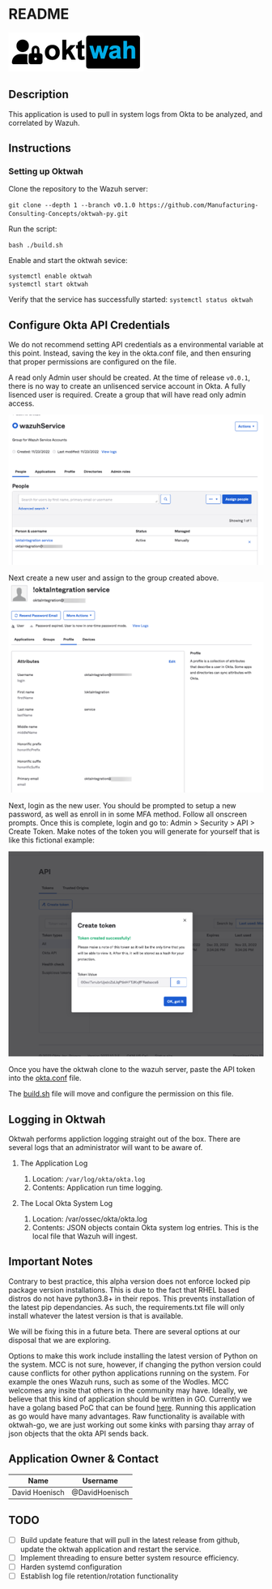 # README #

![logo](assets/images/oktwah-logo.png)

## Description

This application is used to pull in system logs from Okta to be analyzed, and correlated by Wazuh.


## Instructions


### Setting up Oktwah
Clone the repository to the Wazuh server: 

`git clone --depth 1 --branch v0.1.0 https://github.com/Manufacturing-Consulting-Concepts/oktwah-py.git`

Run the script:

`bash ./build.sh`

Enable and start the oktwah sevice:
```
systemctl enable oktwah
systemctl start oktwah
```
Verify that the service has successfully started:
`systemctl status oktwah`

## Configure Okta API Credentials

We do not recommend setting API credentials as a environmental variable at this point.  Instead, saving the key in the okta.conf file, and then ensuring that proper permissions are configured on the file.  

A read only Admin user should be created.  At the time of release `v0.0.1`, there is no way to create an unlisenced service account in Okta.  A fully lisenced user is required.  Create a group that will have read only admin access. 

![wazuh service group](assets/images/wazuh-service-group.png)

Next create a new user and assign to the group created above.
![Integration User](assets/images/service-acount.png)

Next, login as the new user.  You should be prompted to setup a new password, as well as enroll in in some MFA method.  Follow all onscreen prompts.  Once this is complete, login and go to: Admin > Security > API > Create Token.  Make notes of the token you will generate for yourself that is like this fictional example:

![api-token](assets/images/api-token.png)

Once you have the oktwah clone to the wazuh server, paste the API token into the [okta.conf](app/okta.conf) file.  

The [build.sh](build.sh) file will move and configure the permission on this file.  

## Logging in Oktwah
Oktwah performs appliction logging straight out of the box.  There are several logs that an administrator will want to be aware of.  

1. The Application Log
   1. Location: `/var/log/okta/okta.log`
   2. Contents: Application run time logging. 

2. The Local Okta System Log
   1. Location: /var/ossec/okta/okta.log
   2. Contents: JSON objects contain Okta system log entries. This is the local file that Wazuh will ingest. 
   
## Important Notes

Contrary to best practice, this alpha version does not enforce locked pip package version installations.  This is due to the fact that RHEL based distros do not have python3.8+ in their repos.  This prevents installation of the latest pip dependancies.  As such, the requirements.txt file will only install whatever the latest version is that is available.  

We will be fixing this in a future beta.  There are several options at our disposal that we are exploring.  

Options to make this work include installing the latest version of Python on the system.  MCC is not sure, however, if changing the python version could cause conflicts for other python applications running on the system.  For example the ones Wazuh runs, such as some of the Wodles.  MCC welcomes any insite that others in the community may have.  Ideally, we believe that this kind of application should be written in GO.  Currently we have a golang based PoC that can be found [here](https://github.com/Manufacturing-Consulting-Concepts/oktwah-go). Running this application as go would have many advantages.  Raw functionality is available with oktwah-go, we are just working out some kinks with parsing thay array of json objects that the okta API sends back.

## Application Owner & Contact

| Name | Username | 
|------|-------|
| David Hoenisch| @DavidHoenisch | 


## TODO

- [ ] Build update feature that will pull in the latest release from github, update the oktwah application and restart the service.  
- [ ] Implement threading to ensure better system resource efficiency.  
- [ ] Harden systemd configuration 
- [ ] Establish log file retention/rotation functionality